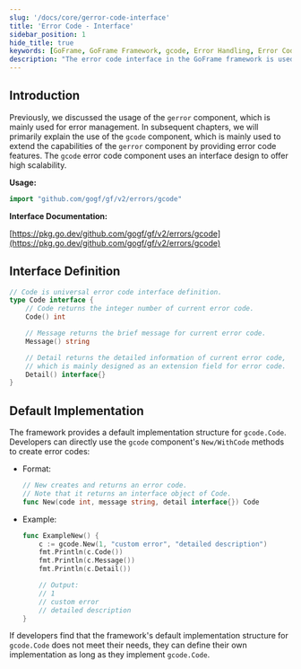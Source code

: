 ```yaml
---
slug: '/docs/core/gerror-code-interface'
title: 'Error Code - Interface'
sidebar_position: 1
hide_title: true
keywords: [GoFrame, GoFrame Framework, gcode, Error Handling, Error Code Interface, Interface Definition, High Scalability, Error Code Component, Custom Error Code, Interface Design]
description: "The error code interface in the GoFrame framework is used for error handling, primarily describing the interface design and high scalability of the error code component gcode. By implementing the Code interface, developers can customize error codes. The framework provides a default implementation, but developers can also extend and implement their own error code logic as needed."
---
```


## Introduction

Previously, we discussed the usage of the `gerror` component, which is mainly used for error management. In subsequent chapters, we will primarily explain the use of the `gcode` component, which is mainly used to extend the capabilities of the `gerror` component by providing error code features. The `gcode` error code component uses an interface design to offer high scalability.

**Usage:**

```go
import "github.com/gogf/gf/v2/errors/gcode"
```

**Interface Documentation:**

[https://pkg.go.dev/github.com/gogf/gf/v2/errors/gcode](https://pkg.go.dev/github.com/gogf/gf/v2/errors/gcode)


## Interface Definition

```go
// Code is universal error code interface definition.
type Code interface {
    // Code returns the integer number of current error code.
    Code() int

    // Message returns the brief message for current error code.
    Message() string

    // Detail returns the detailed information of current error code,
    // which is mainly designed as an extension field for error code.
    Detail() interface{}
}
```

## Default Implementation

The framework provides a default implementation structure for `gcode.Code`. Developers can directly use the `gcode` component's `New/WithCode` methods to create error codes:

- Format:

    ```go
    // New creates and returns an error code.
    // Note that it returns an interface object of Code.
    func New(code int, message string, detail interface{}) Code
    ```

- Example:

    ```go
    func ExampleNew() {
        c := gcode.New(1, "custom error", "detailed description")
        fmt.Println(c.Code())
        fmt.Println(c.Message())
        fmt.Println(c.Detail())

        // Output:
        // 1
        // custom error
        // detailed description
    }
    ```

If developers find that the framework's default implementation structure for `gcode.Code` does not meet their needs, they can define their own implementation as long as they implement `gcode.Code`.